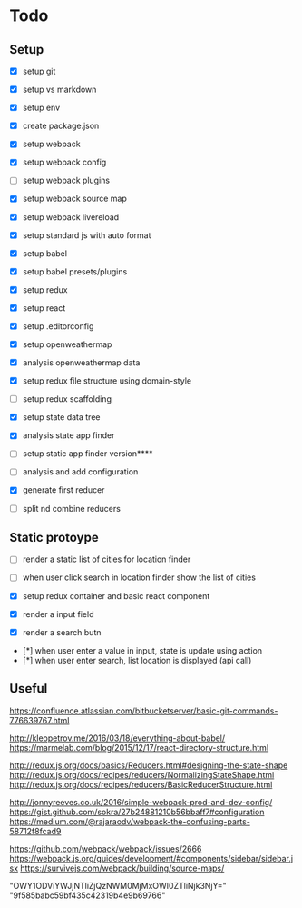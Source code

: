 ﻿# Todo

## Setup 
- [X] setup git
- [X] setup vs markdown
- [X] setup env
- [X] create package.json
- [X] setup webpack
- [X] setup webpack config
- [ ] setup webpack plugins
- [X] setup webpack source map
- [X] setup webpack livereload
- [X] setup standard js with auto format
- [X] setup babel
- [X] setup babel presets/plugins
- [X] setup redux
- [X] setup react
- [X] setup .editorconfig
- [X] setup openweathermap

- [X] analysis openweathermap data
- [X] setup redux file structure using domain-style
- [ ] setup redux scaffolding
- [x] setup state data tree

- [X] analysis state app finder
- [ ] setup static app finder version****
- [ ] analysis and add configuration
- [X] generate first reducer
- [ ] split nd combine reducers


## Static protoype
- [ ] render a static list of cities for location finder
- [ ] when user click search in location finder show the list of cities
- [X] setup redux container and basic react component

- [X] render a input field
- [X] render a search butn
- [*] when user enter a value in input, state is update using action
- [*] when user enter search, list location is displayed (api call)


## Useful

https://confluence.atlassian.com/bitbucketserver/basic-git-commands-776639767.html

http://kleopetrov.me/2016/03/18/everything-about-babel/
https://marmelab.com/blog/2015/12/17/react-directory-structure.html

http://redux.js.org/docs/basics/Reducers.html#designing-the-state-shape
http://redux.js.org/docs/recipes/reducers/NormalizingStateShape.html
http://redux.js.org/docs/recipes/reducers/BasicReducerStructure.html

http://jonnyreeves.co.uk/2016/simple-webpack-prod-and-dev-config/
https://gist.github.com/sokra/27b24881210b56bbaff7#configuration
https://medium.com/@rajaraodv/webpack-the-confusing-parts-58712f8fcad9

https://github.com/webpack/webpack/issues/2666
https://webpack.js.org/guides/development/#components/sidebar/sidebar.jsx
https://survivejs.com/webpack/building/source-maps/

"OWY1ODViYWJjNTliZjQzNWM0MjMxOWI0ZTliNjk3NjY="
"9f585babc59bf435c42319b4e9b69766"




